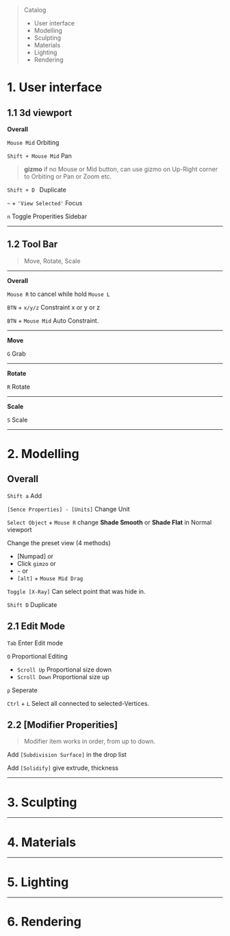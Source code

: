 > Catalog
> - User interface
> - Modelling
> - Sculpting
> - Materials
> - Lighting
> - Rendering


# 1. User interface

## 1.1 3d viewport

**Overall**

`Mouse Mid` Orbiting

`Shift + Mouse Mid` Pan

> **gizmo** if no Mouse or Mid button, can use gizmo on Up-Right corner to Orbiting or Pan or Zoom etc.

`Shift + D ` Duplicate

`~` + `'View Selected'`  Focus

`n` Toggle Properities Sidebar

---

## 1.2 Tool Bar

> Move, Rotate, Scale

---

**Overall**

`Mouse R` to cancel while hold `Mouse L`

`BTN` + `x/y/z` Constraint x or y or z

`BTN` + `Mouse Mid` Auto Constraint.

---

**Move**

`G` Grab

---

**Rotate**

`R` Rotate

---

**Scale**

`S` Scale

---



# 2. Modelling

## **Overall**

`Shift a` Add

`[Sence Properties] - [Units]` Change Unit


`Select Object` + `Mouse R` change **Shade Smooth** or **Shade Flat** in Normal viewport

Change the preset view (4 methods)
- [Numpad] or 
- Click `gimzo` or
- `~` or
- `[alt]` + `Mouse Mid Drag`

`Toggle [X-Ray]`  Can select point that was hide in.

`Shift D` Duplicate


## 2.1 Edit Mode

`Tab` Enter Edit mode

`O` Proportional Editing  
- `Scroll Up` Proportional size down  
- `Scroll Down` Proportional size up

`p` Seperate

`Ctrl` + `L` Select all connected to selected-Vertices.

## 2.2 [Modifier Properities]

> Modifier item works in order, from up to down.

Add `[Subdivision Surface]` in the drop list

Add `[Solidify]`  give extrude, thickness

---
# 3. Sculpting

---
# 4. Materials

---
# 5. Lighting

---
# 6. Rendering